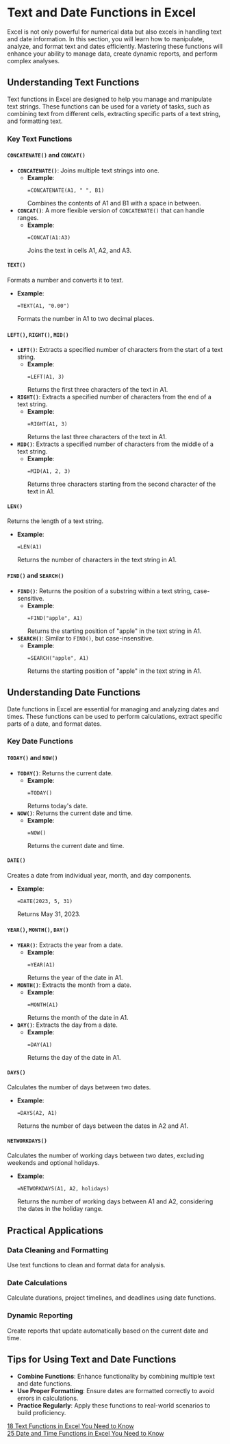 # Text and Date Functions in Excel

Excel is not only powerful for numerical data but also excels in handling text and date information. In this section, you will learn how to manipulate, analyze, and format text and dates efficiently. Mastering these functions will enhance your ability to manage data, create dynamic reports, and perform complex analyses.

## Understanding Text Functions

Text functions in Excel are designed to help you manage and manipulate text strings. These functions can be used for a variety of tasks, such as combining text from different cells, extracting specific parts of a text string, and formatting text.

### Key Text Functions

#### `CONCATENATE()` and `CONCAT()`

- **`CONCATENATE()`**: Joins multiple text strings into one.
  - **Example**: 
    ```excel
    =CONCATENATE(A1, " ", B1)
    ```
    Combines the contents of A1 and B1 with a space in between.
- **`CONCAT()`**: A more flexible version of `CONCATENATE()` that can handle ranges.
  - **Example**: 
    ```excel
    =CONCAT(A1:A3)
    ```
    Joins the text in cells A1, A2, and A3.

#### `TEXT()`

Formats a number and converts it to text.
- **Example**: 
  ```excel
  =TEXT(A1, "0.00")
  ```
  Formats the number in A1 to two decimal places.

#### `LEFT()`, `RIGHT()`, `MID()`

- **`LEFT()`**: Extracts a specified number of characters from the start of a text string.
  - **Example**: 
    ```excel
    =LEFT(A1, 3)
    ```
    Returns the first three characters of the text in A1.
- **`RIGHT()`**: Extracts a specified number of characters from the end of a text string.
  - **Example**: 
    ```excel
    =RIGHT(A1, 3)
    ```
    Returns the last three characters of the text in A1.
- **`MID()`**: Extracts a specified number of characters from the middle of a text string.
  - **Example**: 
    ```excel
    =MID(A1, 2, 3)
    ```
    Returns three characters starting from the second character of the text in A1.

#### `LEN()`

Returns the length of a text string.
- **Example**: 
  ```excel
  =LEN(A1)
  ```
  Returns the number of characters in the text string in A1.

#### `FIND()` and `SEARCH()`

- **`FIND()`**: Returns the position of a substring within a text string, case-sensitive.
  - **Example**: 
    ```excel
    =FIND("apple", A1)
    ```
    Returns the starting position of "apple" in the text string in A1.
- **`SEARCH()`**: Similar to `FIND()`, but case-insensitive.
  - **Example**: 
    ```excel
    =SEARCH("apple", A1)
    ```
    Returns the starting position of "apple" in the text string in A1.

## Understanding Date Functions

Date functions in Excel are essential for managing and analyzing dates and times. These functions can be used to perform calculations, extract specific parts of a date, and format dates.

### Key Date Functions

#### `TODAY()` and `NOW()`

- **`TODAY()`**: Returns the current date.
  - **Example**: 
    ```excel
    =TODAY()
    ```
    Returns today's date.
- **`NOW()`**: Returns the current date and time.
  - **Example**: 
    ```excel
    =NOW()
    ```
    Returns the current date and time.

#### `DATE()`

Creates a date from individual year, month, and day components.
- **Example**: 
  ```excel
  =DATE(2023, 5, 31)
  ```
  Returns May 31, 2023.

#### `YEAR()`, `MONTH()`, `DAY()`

- **`YEAR()`**: Extracts the year from a date.
  - **Example**: 
    ```excel
    =YEAR(A1)
    ```
    Returns the year of the date in A1.
- **`MONTH()`**: Extracts the month from a date.
  - **Example**: 
    ```excel
    =MONTH(A1)
    ```
    Returns the month of the date in A1.
- **`DAY()`**: Extracts the day from a date.
  - **Example**: 
    ```excel
    =DAY(A1)
    ```
    Returns the day of the date in A1.

#### `DAYS()`

Calculates the number of days between two dates.
- **Example**: 
  ```excel
  =DAYS(A2, A1)
  ```
  Returns the number of days between the dates in A2 and A1.

#### `NETWORKDAYS()`

Calculates the number of working days between two dates, excluding weekends and optional holidays.
- **Example**: 
  ```excel
  =NETWORKDAYS(A1, A2, holidays)
  ```
  Returns the number of working days between A1 and A2, considering the dates in the holiday range.

## Practical Applications

### Data Cleaning and Formatting

Use text functions to clean and format data for analysis.

### Date Calculations

Calculate durations, project timelines, and deadlines using date functions.

### Dynamic Reporting

Create reports that update automatically based on the current date and time.

## Tips for Using Text and Date Functions

- **Combine Functions**: Enhance functionality by combining multiple text and date functions.
- **Use Proper Formatting**: Ensure dates are formatted correctly to avoid errors in calculations.
- **Practice Regularly**: Apply these functions to real-world scenarios to build proficiency.

[18 Text Functions in Excel You Need to Know](https://youtu.be/VbM_9BDd2yY)<br>
[25 Date and Time Functions in Excel You Need to Know](https://youtu.be/Pl8ezzKtBSI)